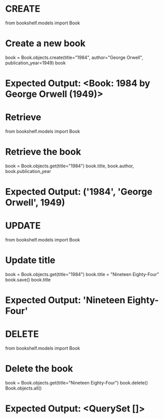 # CREATE
from bookshelf.models import Book

# Create a new book
book = Book.objects.create(title="1984", author="George Orwell", publication_year=1949)
book
# Expected Output: <Book: 1984 by George Orwell (1949)>

# Retrieve
from bookshelf.models import Book

# Retrieve the book
book = Book.objects.get(title="1984")
book.title, book.author, book.publication_year
# Expected Output: ('1984', 'George Orwell', 1949)

# UPDATE
from bookshelf.models import Book

# Update title
book = Book.objects.get(title="1984")
book.title = "Nineteen Eighty-Four"
book.save()
book.title
# Expected Output: 'Nineteen Eighty-Four'

# DELETE
from bookshelf.models import Book

# Delete the book
book = Book.objects.get(title="Nineteen Eighty-Four")
book.delete()
Book.objects.all()
# Expected Output: <QuerySet []>

